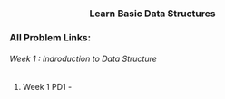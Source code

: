 <h3 align="center"> Learn Basic Data Structures </h3>

### All Problem Links:
<h6> Week 1 : Indroduction to Data Structure </h6>

1. Week 1 PD1 - 